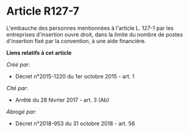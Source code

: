 # Article R127-7

L'embauche des personnes mentionnées à l'article L. 127-1 par les entreprises d'insertion ouvre droit, dans la limite du
nombre de postes d'insertion fixé par la convention, à une aide financière.

**Liens relatifs à cet article**

_Créé par_:

  - Décret n°2015-1220 du 1er octobre 2015 - art. 1

_Cité par_:

  - Arrêté du 28 février 2017 - art. 3 (Ab)

_Abrogé par_:

  - Décret n°2018-953 du 31 octobre 2018 - art. 56
